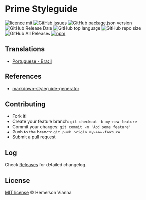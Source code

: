 # Prime Styleguide

[![licence mit](https://img.shields.io/badge/license-MIT-blue.svg?style=flat-square)](http://hemersonvianna.mit-license.org/)
[![GitHub issues](https://img.shields.io/github/issues/org-victorinox/prime-styleguide.svg)](https://github.com/org-victorinox/prime-styleguide/issues)
![GitHub package.json version](https://img.shields.io/github/package-json/v/org-victorinox/prime-styleguide.svg)
![GitHub Release Date](https://img.shields.io/github/release-date/org-victorinox/prime-styleguide.svg)
![GitHub top language](https://img.shields.io/github/languages/top/org-victorinox/prime-styleguide.svg)
![GitHub repo size](https://img.shields.io/github/repo-size/org-victorinox/prime-styleguide.svg)
![GitHub All Releases](https://img.shields.io/github/downloads/org-victorinox/prime-styleguide/total.svg)
[![npm](https://img.shields.io/npm/dt/prime-styleguide.svg?style=flat-square)](https://www.npmjs.com/package/prime-styleguide)

## Translations

* [Portuguese - Brazil](translations/pt_BR)

## References

- [markdown-styleguide-generator](https://github.com/emiloberg/markdown-styleguide-generator)

## Contributing

- Fork it!
- Create your feature branch: `git checkout -b my-new-feature`
- Commit your changes: `git commit -m 'Add some feature'`
- Push to the branch: `git push origin my-new-feature`
- Submit a pull request

## Log

Check [Releases](https://github.com/org-victorinox/prime-styleguide/releases) for detailed changelog.

## License

[MIT license](http://hemersonvianna.mit-license.org/) © Hemerson Vianna
